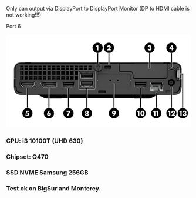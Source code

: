 Only can output via DisplayPort to DisplayPort Monitor (DP to HDMI cable is not working!!!)

Port 6

![Screenshot](https://github.com/thinhly-lifetechvn/macos_efi/blob/master/HP%20Prodesk%20400%20G6%20Desktop%20Mini/HP%20Prodesk%20400%20G6%20Desktop%20Mini%20PC.jpeg)

### CPU: i3 10100T (UHD 630)
### Chipset: Q470
### SSD NVME Samsung 256GB

### Test ok on BigSur and Monterey.
